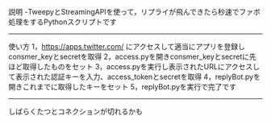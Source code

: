 説明
-TweepyとStreamingAPIを使って，リプライが飛んできたら秒速でファボ処理をするPythonスクリプトです

***

使い方
1，https://apps.twitter.com/ にアクセスして適当にアプリを登録しconsmer_keyとsecretを取得
2，access.pyを開きconsmer_keyとsecretに先ほど取得したものをセット
3，access.pyを実行し表示されたURLにアクセスして表示された認証キーを入力、access_tokenとsecretを取得
4，replyBot.pyを開きこれまでに取得したキーをセット
5，replyBot.pyを実行で完了です

***

しばらくたつとコネクションが切れるかも
